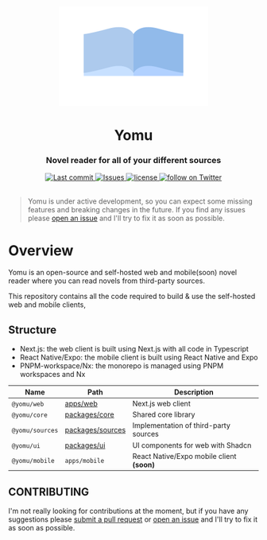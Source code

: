 <div align="center"><img src="apps/web/public/logo.svg" width="300" height="200" /></div>
<div align="center">
<h1>Yomu</h1>
<h3>Novel reader for all of your different sources</h3>
</div>
<div align="center">

  <a href="https://github.com/AGN907/Yomu/pulse">
      <img alt="Last commit" src="https://img.shields.io/github/last-commit/AGN907/Yomu?style=for-the-badge&logo=starship&color=8bd5ca&logoColor=D9E0EE&labelColor=302D41"/>
    </a>
 <a href="https://github.com/AGN907/Yomu/issues">
      <img alt="Issues" src="https://img.shields.io/github/issues/AGN907/Yomu?style=for-the-badge&logo=bilibili&color=F5E0DC&logoColor=D9E0EE&labelColor=302D41" />
    </a>
    <a href="https://github.com/AGN907/yomu#AGPL-3.0-1-ov-file">
    <img alt="license" src="https://img.shields.io/github/license/AGN907/yomu?style=for-the-badge&logo=gnu&color=8aadf3&logoColor=D9E0EE&labelColor=302D41">
    </a>
 <a href="https://twitter.com/intent/follow?screen_name=AGN907">
      <img alt="follow on Twitter" src="https://img.shields.io/twitter/follow/AGN907?style=for-the-badge&logo=twitter&color=8aadf3&logoColor=D9E0EE&labelColor=302D41" />
    </a>
    </div>
<br>

> Yomu is under active development, so you can expect some missing features and breaking changes in the future. If you find any issues please [open an issue](https://github.com/AGN907/yomu/issues/new) and I'll try to fix it as soon as possible.

# Overview

Yomu is an open-source and self-hosted web and mobile(soon) novel reader where you can read novels from third-party sources.

This repository contains all the code required to build & use the self-hosted web and mobile clients,

## Structure

- Next.js: the web client is built using Next.js with all code in Typescript
- React Native/Expo: the mobile client is built using React Native and Expo
- PNPM-workspace/Nx: the monorepo is managed using PNPM workspaces and Nx

| Name            | Path                                 | Description                                |
| --------------- | ------------------------------------ | ------------------------------------------ |
| `@yomu/web`     | [apps/web](apps/web)                 | Next.js web client                         |
| `@yomu/core`    | [packages/core](packages/core)       | Shared core library                        |
| `@yomu/sources` | [packages/sources](packages/sources) | Implementation of third-party sources      |
| `@yomu/ui`      | [packages/ui](packages/ui)           | UI components for web with Shadcn          |
| `@yomu/mobile`  | `apps/mobile`                        | React Native/Expo mobile client **(soon)** |

## CONTRIBUTING

I'm not really looking for contributions at the moment, but if you have any suggestions please [submit a pull request](https://github.com/AGN907/yomu/pulls) or [open an issue](https://github.com/AGN907/yomu/issues/new) and I'll try to fix it as soon as possible.
